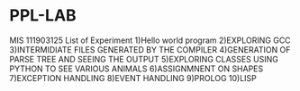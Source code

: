 # PPL-LAB
MIS 111903125
List of Experiment
1)Hello world program
2)EXPLORING GCC
3)INTERMIDIATE FILES GENERATED BY THE COMPILER
4)GENERATION OF PARSE TREE AND SEEING THE OUTPUT
5)EXPLORING CLASSES USING PYTHON TO SEE VARIOUS ANIMALS
6)ASSIGNMNENT ON SHAPES
7)EXCEPTION HANDLING
8)EVENT HANDLING
9)PROLOG
10)LISP
